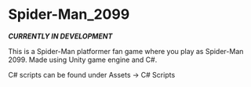 # Spider-Man_2099
***CURRENTLY IN DEVELOPMENT***

This is a Spider-Man platformer fan game where you play as Spider-Man 2099. Made using Unity game engine and C#.


C# scripts can be found under Assets -> C# Scripts

